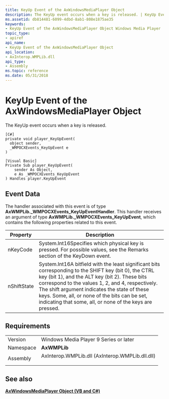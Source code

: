 ```yaml
---
title: KeyUp Event of the AxWindowsMediaPlayer Object
description: The KeyUp event occurs when a key is released. | KeyUp Event of the AxWindowsMediaPlayer Object
ms.assetid: db814481-6099-4dbd-8ab1-808e1875ae35
keywords:
- KeyUp Event of the AxWindowsMediaPlayer Object Windows Media Player
topic_type:
- apiref
api_name:
- KeyUp Event of the AxWindowsMediaPlayer Object
api_location:
- AxInterop.WMPLib.dll
api_type:
- Assembly
ms.topic: reference
ms.date: 05/31/2018
---
```


# KeyUp Event of the AxWindowsMediaPlayer Object

The KeyUp event occurs when a key is released.

``` syntax
[C#]
private void player_KeyUpEvent(
  object sender,
  _WMPOCXEvents_KeyUpEvent e
)

[Visual Basic]
Private Sub player_KeyUpEvent(
    sender As Object,
    e As _WMPOCXEvents_KeyUpEvent
) Handles player.KeyUpEvent
```

## Event Data

The handler associated with this event is of type **AxWMPLib.\_WMPOCXEvents\_KeyUpEventHandler**. This handler receives an argument of type **AxWMPLib.\_WMPOCXEvents\_KeyUpEvent**, which contains the following properties related to this event.



| Property    | Description                                                                                                                                                                                                                                                                                                                                                                          |
|-------------|--------------------------------------------------------------------------------------------------------------------------------------------------------------------------------------------------------------------------------------------------------------------------------------------------------------------------------------------------------------------------------------|
| nKeyCode    | System.Int16Specifies which physical key is pressed. For possible values, see the Remarks section of the KeyDown event.<br/>                                                                                                                                                                                                                                                   |
| nShiftState | System.Int16A bitfield with the least significant bits corresponding to the SHIFT key (bit 0), the CTRL key (bit 1), and the ALT key (bit 2). These bits correspond to the values 1, 2, and 4, respectively. The shift argument indicates the state of these keys. Some, all, or none of the bits can be set, indicating that some, all, or none of the keys are pressed.<br/> |



 

## Requirements



|                      |                                                                                                                            |
|----------------------|----------------------------------------------------------------------------------------------------------------------------|
| Version<br/>   | Windows Media Player 9 Series or later<br/>                                                                          |
| Namespace<br/> | **AxWMPLib**<br/>                                                                                                    |
| Assembly<br/>  | <dl> <dt>AxInterop.WMPLib.dll (AxInterop.WMPLib.dll.dll)</dt> </dl> |



## See also

<dl> <dt>

[**AxWindowsMediaPlayer Object (VB and C#)**](axwindowsmediaplayer-object--vb-and-c.md)
</dt> </dl>

 

 





